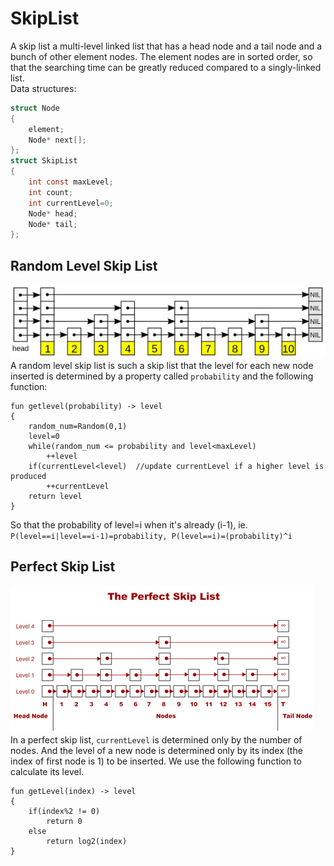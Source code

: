 # SkipList
A skip list a multi-level linked list that has a head node and a tail node and a bunch of other element nodes. The element nodes are in sorted order, so that the searching time can be greatly reduced compared to a singly-linked list.  
Data structures:
```c
struct Node
{
    element;
    Node* next[];
};
struct SkipList
{
    int const maxLevel;
    int count;
    int currentLevel=0;
    Node* head;
    Node* tail;
};
```
## Random Level Skip List
![Random Level Skip List](./images/RandomLevelSkipList.png)
A random level skip list is such a skip list that the level for each new node inserted is determined by a property called ``probability`` and the following function:
```
fun getlevel(probability) -> level
{
    random_num=Random(0,1)
    level=0
    while(random_num <= probability and level<maxLevel)
        ++level
    if(currentLevel<level)  //update currentLevel if a higher level is produced
        ++currentLevel
    return level
}
```
So that the probability of level=i when it's already (i-1), ie. ``P(level==i|level==i-1)=probability, P(level==i)=(probability)^i`` 

## Perfect Skip List
![Perfect Skip List](./images/PerfectSkipList.png)  
In a perfect skip list, ``currentLevel`` is determined only by the number of nodes. And the level of a new node is determined only by its index (the index of first node is 1) to be inserted. We use the following function to calculate its level.
```
fun getLevel(index) -> level
{
    if(index%2 != 0)
        return 0
    else
        return log2(index)
}
```

